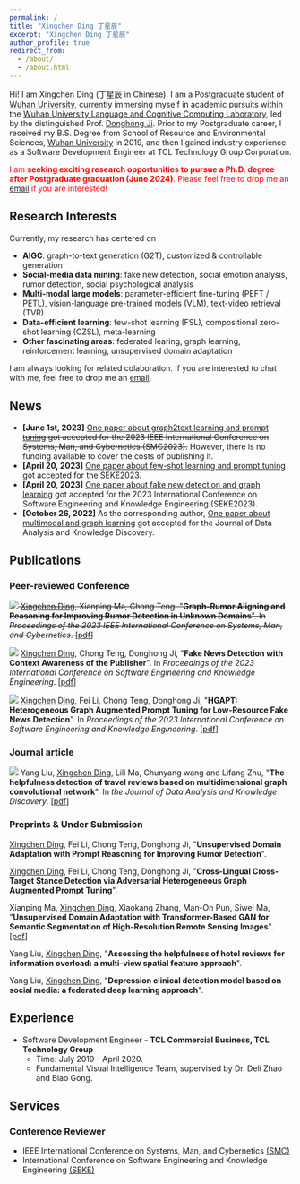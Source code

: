 ```yaml
---
permalink: /
title: "Xingchen Ding 丁星辰"
excerpt: "Xingchen Ding 丁星辰"
author_profile: true
redirect_from: 
  - /about/
  - /about.html
---
```


<!-- Hi! I am Siteng Huang (黄思腾 in Chinese). I am a joint Ph.D. student of [Zhejiang University](http://www.zju.edu.cn/) and [Westlake University](https://www.westlake.edu.cn/), advised by Prof. [Donglin Wang](https://en.westlake.edu.cn/about/faculty/201912/t20191206_2513.shtml). And I am a member of [Machine Intelligence Laboratory (MiLAB)](https://milab.westlake.edu.cn/) in Westlake University, and currently also a research intern at <a href="https://damo.alibaba.com/" target="_blank">DAMO Academy, Alibaba Group</a>. Prior to my Ph.D. career, I received my B.Eng. Degree from School of Computer Science, [Wuhan University](https://www.whu.edu.cn/) in 2019. -->
Hi! I am Xingchen Ding (丁星辰 in Chinese). I am a Postgraduate student of [Wuhan University](http://www.whu.edu.cn/), currently immersing myself in academic pursuits within the [Wuhan University Language and Cognitive Computing Laboratory](http://lacc.whu.edu.cn/home), led by the distinguished Prof. [Donghong Ji](https://scholar.google.com/citations?user=2Q-7u3AAAAAJ). Prior to my Postgraduate career, I received my B.S. Degree from School of Resource and Environmental Sciences, [Wuhan University](https://www.whu.edu.cn/) in 2019, and then I gained industry experience as a Software Development Engineer at TCL Technology Group Corporation.
<!-- TCL Commercial Information Technology Co., Ltd.  -->

<span style="color:red;">I am <b>seeking exciting research opportunities to pursue a Ph.D. degree after Postgraduate graduation (June 2024)</b>. Please feel free to drop me an <a href="mailto:xingos@whu.edu.cn" target="_blank">email</a> if you are interested!</span>

<h2 id='research-interests'>Research Interests</h2>

<!-- I am interested in technologies that allow machines and robots to learn like humans. In particular, I am committed to giving robots the ability to understand the world and learn from previous experiences, so that they can complete new tasks, acquire new skills or adapt to new environments rapidly with fewer samples through learning algorithms. Currently, my areas of interest include meta-learning, multi-task learning, and transfer learning on few/zero-shot learning tasks. I am also interested in deep learning, computer vision, and multimodal machine learning. -->

Currently, my research has centered on

* **AIGC**: graph-to-text generation (G2T), customized & controllable generation
* **Social-media data mining**: fake new detection, social emotion analysis, rumor detection, social psychological analysis
* **Multi-modal large models**: parameter-efficient fine-tuning (PEFT / PETL), vision-language pre-trained models (VLM), text-video retrieval (TVR)
* **Data-efficient learning**: few-shot learning (FSL), compositional zero-shot learning (CZSL), meta-learning
* **Other fascinating areas**: federated learing, graph learning, reinforcement learning, unsupervised domain adaptation

I am always looking for related colaboration. If you are interested to chat with me, feel free to drop me an <a href="mailto:xingos@whu.edu.cn" target="_blank">email</a>.

<!-- language-augmented vision -->

<!-- In the longer term, I am more concerned about

* giving robots the ability to understand the world and learn from previous experiences, so that they can complete new tasks, acquire new skills or adapt to new environments rapidly with fewer samples through learning algorithms. -->

<!-- 
1. 快速迁移，尤其是大模型
2. 机器人的主动学习，感知智能与行为智能 embodied
3. 开放世界
-->

<!-- I am interested in technologies that allow machines and robots to learn like humans. In particular, I am committed to giving robots the ability to understand the world and learn from previous experiences, so that they can complete new tasks, acquire new skills or adapt to new environments rapidly with fewer samples through learning algorithms.  -->

<h2 id='news'>News</h2>

* **[June 1st, 2023]** ~~[One paper about graph2text learning and prompt tuning](https://xingos123.github.io/files/smc2023/SMC23_0400_MS.pdf) got accepted for the 2023 IEEE International Conference on Systems, Man, and Cybernetics  (SMC2023).~~ However, there is no funding available to cover the costs of publishing it.
* **[April 20, 2023]** [One paper about few-shot learning and prompt tuning](https://xingos123.github.io/files/seke2023/paper062.pdf) got accepted for the SEKE2023.
* **[April 20, 2023]** [One paper about fake new detection and graph learning](https://xingos123.github.io/files/seke2023/paper061.pdf) got accepted for the 2023 International Conference on Software Engineering and Knowledge Engineering (SEKE2023).
* **[October 26, 2022]** As the corresponding author, [One paper about multimodal and graph learning](https://xingos123.github.io/files/dataanalysis/multidimensional-graph-convolutional-network.pdf) got accepted for the Journal of Data Analysis and Knowledge Discovery.


<!-- **Hiring**: We are looking for **postdoctors, research assistants and visiting students for MiLAB in Westlake University** (currently only for Chinese). More information about requirements can be found [here](https://milab.westlake.edu.cn/contact.html), and if you are still in school, being a visiting student is also welcome. Please send email to `mi_lab[AT]westlake.edu.cn` with your CV if you are interested. Specially, if you are interested in my research direction and would like to be my collaborator after coming, please specify in the email and also send a copy to me.
{: .notice--info} -->

<h2 id='publications'>Publications</h2>

### Peer-reviewed Conference

~~<a href="https://xingos123.github.io/files/smc2023/SMC23_0400_MS.pdf" target="_blank"><img src="https://img.shields.io/badge/SMC-2023-blue?style=flat-square"></a> <u>Xingchen Ding</u>, Xianping Ma, Chong Teng, &quot;**Graph-Rumor Aligning and Reasoning for Improving Rumor Detection in Unknown Domains**&quot;. In *Proceedings of the 2023 IEEE International Conference on Systems, Man, and Cybernetics*. [[pdf](https://xingos123.github.io/files/smc2023/SMC23_0400_MS.pdf)]~~

<a href="https://ksiresearch.org/seke/seke23paper/paper061.pdf" target="_blank"><img src="https://img.shields.io/badge/SEKE-2023-blue?style=flat-square"></a> <u>Xingchen Ding</u>, Chong Teng, Donghong Ji, &quot;**Fake News Detection with Context Awareness of the Publisher**&quot;. In *Proceedings of the 2023 International Conference on Software Engineering and Knowledge Engineering*. [[pdf](https://xingos123.github.io/files/seke2023/paper061.pdf)]

<a href="https://ksiresearch.org/seke/seke23paper/paper062.pdf" target="_blank"><img src="https://img.shields.io/badge/SEKE-2023-blue?style=flat-square"></a> <u>Xingchen Ding</u>, Fei Li, Chong Teng, Donghong Ji, &quot;**HGAPT: Heterogeneous Graph Augmented Prompt Tuning for Low-Resource Fake News Detection**&quot;. In *Proceedings of the 2023 International Conference on Software Engineering and Knowledge Engineering*. [[pdf](https://xingos123.github.io/files/seke2023/paper062.pdf)]

### Journal article

<a href="https://kns.cnki.net/kcms2/article/abstract?v=3uoqIhG8C45S0n9fL2suRadTyEVl2pW9UrhTDCdPD66BsvSnCfrndbo-MNSP4LaaudAxAHu5zn55gm4f--rgb-5ZwxHsyZmC&uniplatform=NZKPT" target="_blank"><img src="https://img.shields.io/badge/DAKD-blue?style=flat-square"></a> Yang Liu, <u>Xingchen Ding</u>, Lili Ma, Chunyang wang and Lifang Zhu, &quot;**The helpfulness detection of travel reviews based on multidimensional graph convolutional network**&quot;. In *the Journal of Data Analysis and Knowledge Discovery*. [[pdf](https://xingos123.github.io/files/dataanalysis/multidimensional-graph-convolutional-network.pdf)]

### Preprints & Under Submission

<u>Xingchen Ding</u>, Fei Li, Chong Teng, Donghong Ji, &quot;**Unsupervised Domain Adaptation with Prompt Reasoning for Improving Rumor Detection**&quot;.

<u>Xingchen Ding</u>, Fei Li, Chong Teng, Donghong Ji, &quot;**Cross-Lingual Cross-Target Stance Detection via Adversarial Heterogeneous Graph Augmented Prompt Tuning**&quot;.

Xianping Ma, <u>Xingchen Ding</u>, Xiaokang Zhang, Man-On Pun, Siwei Ma, &quot;**Unsupervised Domain Adaptation with Transformer-Based GAN for Semantic Segmentation of High-Resolution Remote Sensing Images**&quot;. [[pdf](https://www.techrxiv.org/ndownloader/files/41660625/1)]

Yang Liu, <u>Xingchen Ding</u>, &quot;**Assessing the helpfulness of hotel reviews for information overload: a multi-view spatial feature approach**&quot;.

Yang Liu, <u>Xingchen Ding</u>, &quot;**Depression clinical detection model based on social media: a federated deep learning approach**&quot;.


<!-- ## Professional Experience -->

<h2 id='experience'>Experience</h2>

* Software Development Engineer - **TCL Commercial Business, TCL Technology Group**
  * Time: July 2019 - April 2020.
  * Fundamental Visual Intelligence Team, supervised by Dr. Deli Zhao and Biao Gong.

<!-- **Research Intern** | DAMO Academy, Alibaba Group | March 2022 - Present -->

<!-- * March 2022 - Present. *Research Intern*. <a href="https://damo.alibaba.com/" target="_blank">DAMO Academy, Alibaba Group</a>, Hangzhou, China. -->

<!-- <div style="float:left;">Research Intern</div><div style="float:right;">Mar. 2022 - Present</div>
<div style="float:left;"><a href="https://damo.alibaba.com/" target="_blank">DAMO Academy, Alibaba Group</a></div><div style="float:right;">Hangzhou, China</div> -->

<!-- <div>
<div style="float:left;">Research Intern<br><a href="https://damo.alibaba.com/" target="_blank">DAMO Academy, Alibaba Group</a></div><div style="float:right;">Mar. 2022 - Present<br>Hangzhou, China</div>
</div> -->

<h2 id='services'>Services</h2>

<!-- ### Journal Reviewer

* [IEEE Transactions on Neural Networks and Learning Systems (TNNLS)](https://ieeexplore.ieee.org/xpl/RecentIssue.jsp?punumber=5962385)

### Program Committee and/or Reviewer for Conferences and Workshops

* [ICCV 2023](https://iccv2023.thecvf.com/) -->

### Conference Reviewer

* IEEE International Conference on Systems, Man, and Cybernetics [(SMC)](https://www.ieeesmc.org/)
* International Conference on Software Engineering and Knowledge Engineering [(SEKE)](https://ksiresearch.org/seke/seke23.html)

<!-- ### Program Committee for Conferences and Workshops

* Session Chair, The First Westlake Robot Learning Symposium

<h2 id='misc'>Misc</h2>

Welcome to follow my [Zhihu](https://www.zhihu.com/people/huang-si-teng-67) account and [Chinese blog](https://kyonhuang.top/blog/). -->

<!-- <div align="middle">
  <a href="https://milab.westlake.edu.cn/" target="_blank"><img align="middle" style="max-width: 300px; width: 100%; margin-right: 40px; margin-top: 10px" src="https://kyonhuang.top/images/milab_logo.png" /></a>
  <a href="http://www.zju.edu.cn/" target="_blank"><img align="middle" style="max-width: 160px; width: 100%; margin-left: 20px; margin-top: 10px" src="https://raw.githubusercontent.com/bighuang624/pic-repo/master/color-zju-logo.png" /></a>
</div> -->
